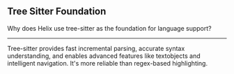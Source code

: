 ## Tree Sitter Foundation

Why does Helix use tree-sitter as the foundation for language support?

---

Tree-sitter provides fast incremental parsing, accurate syntax understanding, and enables advanced features like textobjects and intelligent navigation. It's more reliable than regex-based highlighting.

